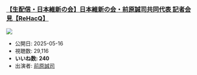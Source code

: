### [【生配信・日本維新の会】日本維新の会・前原誠司共同代表 記者会見【ReHacQ】](https://www.youtube.com/watch?v=O54rgioH89w)
[![](https://img.youtube.com/vi/O54rgioH89w/sddefault.jpg)](https://www.youtube.com/watch?v=O54rgioH89w)
-   公開日: 2025-05-16
-   視聴数: 29,116
-   **いいね数: 240**
-   出演者: [前原誠司](/rehacq_fan/people/前原誠司 "wikilink")
